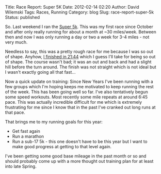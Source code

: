 Title: Race Report: Super 5K
Date: 2012-02-14 02:20
Author: David Wilemski
Tags: Races, Running
Category: blog
Slug: race-report-super-5k
Status: published

So. Last weekend I ran the [Super 5k](http://www.runsuperbowl.com/).
This was my first race since October and after only really running for
about a month at ~30 miles/week. Between then and now I was only running
a day or two a week for 3-4 miles - not very much.

Needless to say, this was a pretty rough race for me because I was so
out of shape. Anyhow, [I finished
in 21:44](http://www.rftiming.net/results/superbowl/superbowl_2012_5k_overall.htm)
which I guess I'll take for being so out of shape. The course wasn't
bad; it was an out and back and had a slight hill before the turn
around. The finish was not straight which is not ideal but I wasn't
exactly going all that fast...

Now a quick update on training: Since New Years I've been running with a
few groups which I'm hoping keeps me motivated to keep running the rest
of the week. This has been going well so far. I've also tentatively
begun some speed workouts. Most recently some mile repeats at around
6:45 pace. This was actually incredible difficult for me which is
extremely frustrating for me since I know that in the past I've cranked
out long runs at that pace.

That brings me to my running goals for this year:

  - Get fast again
  - Run a marathon
  - Run a sub-17 5k - this one doesn't have to be this year but I want
    to make good progress at getting to that level again.

I've been getting some good base mileage in the past month or so and
should probably come up with a more thought out training plan for at
least into late Spring.
